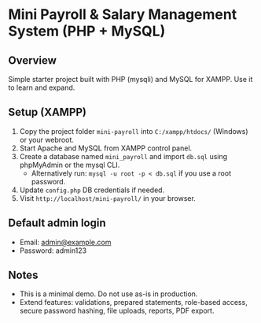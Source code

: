 # Mini Payroll & Salary Management System (PHP + MySQL)
## Overview
Simple starter project built with PHP (mysqli) and MySQL for XAMPP. Use it to learn and expand.

## Setup (XAMPP)
1. Copy the project folder `mini-payroll` into `C:/xampp/htdocs/` (Windows) or your webroot.
2. Start Apache and MySQL from XAMPP control panel.
3. Create a database named `mini_payroll` and import `db.sql` using phpMyAdmin or the mysql CLI.
   - Alternatively run: `mysql -u root -p < db.sql` if you use a root password.
4. Update `config.php` DB credentials if needed.
5. Visit `http://localhost/mini-payroll/` in your browser.

## Default admin login
- Email: admin@example.com
- Password: admin123

## Notes
- This is a minimal demo. Do not use as-is in production.
- Extend features: validations, prepared statements, role-based access, secure password hashing, file uploads, reports, PDF export.
